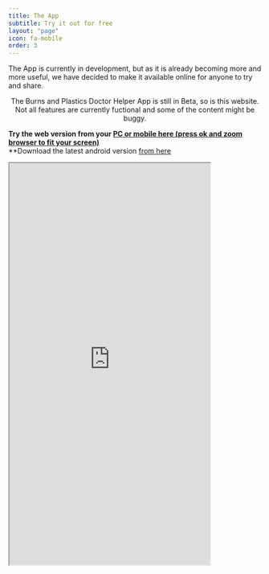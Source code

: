 ```yaml
---
title: The App
subtitle: Try it out for free
layout: "page"
icon: fa-mobile
order: 3
---
```


The App is currently in development, but as it is already becoming more and more useful, we have decided to make it available online for anyone to try and share.

<center><p>The Burns and Plastics Doctor Helper App is still in Beta, so is this website. Not all features are currently fuctional and some of the content might be buggy.</p></center>

**Try the web version from your [PC or mobile here (press ok and zoom browser to fit your screen)](http://burnsplastics.com)**  
**Download the latest android version [from here](https://drive.google.com/open?id=1ncJ7cwmaJF-6_x2mjz_RCXq1Py2heUZW)

<iframe src="http://burnsplastics.com" style="width:400; height:800px">

<center><p>Discuss our app game on our [Reddit Page](https://www.reddit.com/r/BurnsAndPlasticsApp)</p></center>

[Privacy policy](https://patricktabet.github.io/privacy.html)
